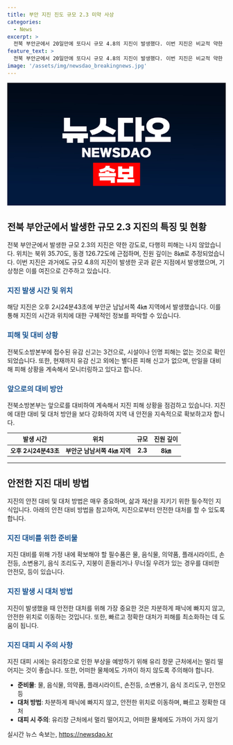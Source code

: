 ```yaml
---
title: 부안 지진 진도 규모 2.3 미약 사상
categories:
  - News
excerpt: >
  전북 부안군에서 20일만에 또다시 규모 4.8의 지진이 발생했다. 이번 지진은 비교적 약한 규모 2.3으로, 별다른 피해는 없었으며 여진으로 간주되고 있다. 지진 이후 소방본부에는 피해 신고 3건이 접수됐지만 시설이나 인명 피해는 없는 것으로 확인됐다. 현재까지는 추가 피해 신고가 없으나 계속해서 상황을 확인 중이라고 한다.
feature_text: >
  전북 부안군에서 20일만에 또다시 규모 4.8의 지진이 발생했다. 이번 지진은 비교적 약한 규모 2.3으로, 별다른 피해는 없었으며 여진으로 간주되고 있다. 지진 이후 소방본부에는 피해 신고 3건이 접수됐지만 시설이나 인명 피해는 없는 것으로 확인됐다. 현재까지는 추가 피해 신고가 없으나 계속해서 상황을 확인 중이라고 한다.
image: '/assets/img/newsdao_breakingnews.jpg'
---
```


<p><img src="/assets/img/newsdao_breakingnews.jpg" alt="koreaapp 속보" /></p>

<h2 data-ke-size="size26">전북 부안군에서 발생한 규모 2.3 지진의 특징 및 현황</h2>

<p data-ke-size="size16">전북 부안군에서 발생한 규모 2.3의 지진은 약한 강도로, 다행히 피해는 나지 않았습니다. 위치는 북위 35.70도, 동경 126.72도에 근접하며, 진원 깊이는 8㎞로 추정되었습니다. 이번 지진은 과거에도 규모 4.8의 지진이 발생한 곳과 같은 지점에서 발생했으며, 기상청은 이를 여진으로 간주하고 있습니다.</p>

<h3><span style="color: #1a5490;">지진 발생 시간 및 위치</span></h3>

<p data-ke-size="size16">해당 지진은 오후 2시24분43초에 부안군 남남서쪽 4㎞ 지역에서 발생했습니다. 이를 통해 지진의 시간과 위치에 대한 구체적인 정보를 파악할 수 있습니다.</p>

<h3><span style="color: #1a5490;">피해 및 대비 상황</span></h3>

<p data-ke-size="size16">전북도소방본부에 접수된 유감 신고는 3건으로, 시설이나 인명 피해는 없는 것으로 확인되었습니다. 또한, 현재까지 유감 신고 외에는 별다른 피해 신고가 없으며, 만일을 대비해 피해 상황을 계속해서 모니터링하고 있다고 합니다.</p>

<h3><span style="color: #1a5490;">앞으로의 대비 방안</span></h3>

<p data-ke-size="size16">전북소방본부는 앞으로를 대비하여 계속해서 지진 피해 상황을 점검하고 있습니다. 지진에 대한 대비 및 대처 방안을 보다 강화하여 지역 내 안전을 지속적으로 확보하고자 합니다.</p>

<table>
    <thead>
        <tr>
            <th>발생 시간</th>
            <th>위치</th>
            <th>규모</th>
            <th>진원 깊이</th>
        </tr>
    </thead>
    <tbody>
        <tr>
            <td style="text-align: center; height: 17px;"><b>오후 2시24분43초</b></td>
            <td style="text-align: center; height: 17px;"><b>부안군 남남서쪽 4㎞ 지역</b></td>
            <td style="text-align: center; height: 17px;"><b>2.3</b></td>
            <td style="text-align: center; height: 17px;"><b>8㎞</b></td>
        </tr>
    </tbody>
</table>

<hr>

<h2 data-ke-size="size26">안전한 지진 대비 방법</h2>

<p data-ke-size="size16">지진의 안전 대비 및 대처 방법은 매우 중요하며, 삶과 재산을 지키기 위한 필수적인 지식입니다. 아래의 안전 대비 방법을 참고하여, 지진으로부터 안전한 대처를 할 수 있도록 합니다.</p>

<h3><span style="color: #1a5490;">지진 대비를 위한 준비물</span></h3>

<p data-ke-size="size16">지진 대비를 위해 가정 내에 확보해야 할 필수품은 물, 음식물, 의약품, 플래시라이트, 손전등, 소변용기, 음식 조리도구, 지붕이 흔들리거나 무너질 우려가 있는 경우를 대비한 안전모, 등이 있습니다.</p>

<h3><span style="color: #1a5490;">지진 발생 시 대처 방법</span></h3>

<p data-ke-size="size16">지진이 발생했을 때 안전한 대처를 위해 가장 중요한 것은 차분하게 패닉에 빠지지 않고, 안전한 위치로 이동하는 것입니다. 또한, 빠르고 정확한 대처가 피해를 최소화하는 데 도움이 됩니다.</p>

<h3><span style="color: #1a5490;">지진 대피 시 주의 사항</span></h3>

<p data-ke-size="size16">지진 대피 시에는 유리창으로 인한 부상을 예방하기 위해 유리 창문 근처에서는 멀리 떨어지는 것이 좋습니다. 또한, 어떠한 물체에도 가까이 하지 않도록 주의해야 합니다.</p>

<ul>
  <li><b>준비물</b>: 물, 음식물, 의약품, 플래시라이트, 손전등, 소변용기, 음식 조리도구, 안전모 등</li>
  <li><b>대처 방법</b>: 차분하게 패닉에 빠지지 않고, 안전한 위치로 이동하며, 빠르고 정확한 대처</li>
  <li><b>대피 시 주의</b>: 유리창 근처에서 멀리 떨어지고, 어떠한 물체에도 가까이 가지 않기</li>
</ul>
실시간 뉴스 속보는, <a href="https://newsdao.kr" rel="dofollow">https://newsdao.kr</a>


